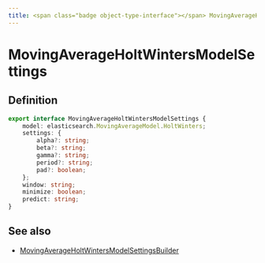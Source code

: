 ```yaml
---
title: <span class="badge object-type-interface"></span> MovingAverageHoltWintersModelSettings
---
```

# <span class="badge object-type-interface"></span> MovingAverageHoltWintersModelSettings

## Definition

```typescript
export interface MovingAverageHoltWintersModelSettings {
	model: elasticsearch.MovingAverageModel.HoltWinters;
	settings: {
		alpha?: string;
		beta?: string;
		gamma?: string;
		period?: string;
		pad?: boolean;
	};
	window: string;
	minimize: boolean;
	predict: string;
}

```
## See also

 * <span class="badge builder"></span> [MovingAverageHoltWintersModelSettingsBuilder](./builder-MovingAverageHoltWintersModelSettingsBuilder.md)
